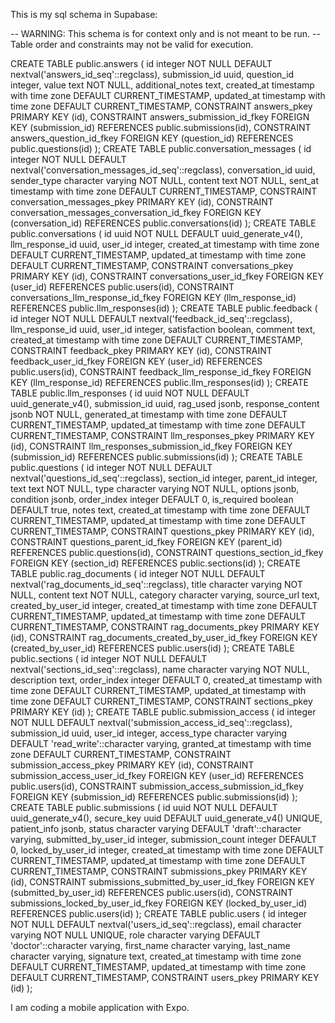 This is my sql schema in Supabase:

-- WARNING: This schema is for context only and is not meant to be run.
-- Table order and constraints may not be valid for execution.

CREATE TABLE public.answers (
  id integer NOT NULL DEFAULT nextval('answers_id_seq'::regclass),
  submission_id uuid,
  question_id integer,
  value text NOT NULL,
  additional_notes text,
  created_at timestamp with time zone DEFAULT CURRENT_TIMESTAMP,
  updated_at timestamp with time zone DEFAULT CURRENT_TIMESTAMP,
  CONSTRAINT answers_pkey PRIMARY KEY (id),
  CONSTRAINT answers_submission_id_fkey FOREIGN KEY (submission_id) REFERENCES public.submissions(id),
  CONSTRAINT answers_question_id_fkey FOREIGN KEY (question_id) REFERENCES public.questions(id)
);
CREATE TABLE public.conversation_messages (
  id integer NOT NULL DEFAULT nextval('conversation_messages_id_seq'::regclass),
  conversation_id uuid,
  sender_type character varying NOT NULL,
  content text NOT NULL,
  sent_at timestamp with time zone DEFAULT CURRENT_TIMESTAMP,
  CONSTRAINT conversation_messages_pkey PRIMARY KEY (id),
  CONSTRAINT conversation_messages_conversation_id_fkey FOREIGN KEY (conversation_id) REFERENCES public.conversations(id)
);
CREATE TABLE public.conversations (
  id uuid NOT NULL DEFAULT uuid_generate_v4(),
  llm_response_id uuid,
  user_id integer,
  created_at timestamp with time zone DEFAULT CURRENT_TIMESTAMP,
  updated_at timestamp with time zone DEFAULT CURRENT_TIMESTAMP,
  CONSTRAINT conversations_pkey PRIMARY KEY (id),
  CONSTRAINT conversations_user_id_fkey FOREIGN KEY (user_id) REFERENCES public.users(id),
  CONSTRAINT conversations_llm_response_id_fkey FOREIGN KEY (llm_response_id) REFERENCES public.llm_responses(id)
);
CREATE TABLE public.feedback (
  id integer NOT NULL DEFAULT nextval('feedback_id_seq'::regclass),
  llm_response_id uuid,
  user_id integer,
  satisfaction boolean,
  comment text,
  created_at timestamp with time zone DEFAULT CURRENT_TIMESTAMP,
  CONSTRAINT feedback_pkey PRIMARY KEY (id),
  CONSTRAINT feedback_user_id_fkey FOREIGN KEY (user_id) REFERENCES public.users(id),
  CONSTRAINT feedback_llm_response_id_fkey FOREIGN KEY (llm_response_id) REFERENCES public.llm_responses(id)
);
CREATE TABLE public.llm_responses (
  id uuid NOT NULL DEFAULT uuid_generate_v4(),
  submission_id uuid,
  rag_used jsonb,
  response_content jsonb NOT NULL,
  generated_at timestamp with time zone DEFAULT CURRENT_TIMESTAMP,
  updated_at timestamp with time zone DEFAULT CURRENT_TIMESTAMP,
  CONSTRAINT llm_responses_pkey PRIMARY KEY (id),
  CONSTRAINT llm_responses_submission_id_fkey FOREIGN KEY (submission_id) REFERENCES public.submissions(id)
);
CREATE TABLE public.questions (
  id integer NOT NULL DEFAULT nextval('questions_id_seq'::regclass),
  section_id integer,
  parent_id integer,
  text text NOT NULL,
  type character varying NOT NULL,
  options jsonb,
  condition jsonb,
  order_index integer DEFAULT 0,
  is_required boolean DEFAULT true,
  notes text,
  created_at timestamp with time zone DEFAULT CURRENT_TIMESTAMP,
  updated_at timestamp with time zone DEFAULT CURRENT_TIMESTAMP,
  CONSTRAINT questions_pkey PRIMARY KEY (id),
  CONSTRAINT questions_parent_id_fkey FOREIGN KEY (parent_id) REFERENCES public.questions(id),
  CONSTRAINT questions_section_id_fkey FOREIGN KEY (section_id) REFERENCES public.sections(id)
);
CREATE TABLE public.rag_documents (
  id integer NOT NULL DEFAULT nextval('rag_documents_id_seq'::regclass),
  title character varying NOT NULL,
  content text NOT NULL,
  category character varying,
  source_url text,
  created_by_user_id integer,
  created_at timestamp with time zone DEFAULT CURRENT_TIMESTAMP,
  updated_at timestamp with time zone DEFAULT CURRENT_TIMESTAMP,
  CONSTRAINT rag_documents_pkey PRIMARY KEY (id),
  CONSTRAINT rag_documents_created_by_user_id_fkey FOREIGN KEY (created_by_user_id) REFERENCES public.users(id)
);
CREATE TABLE public.sections (
  id integer NOT NULL DEFAULT nextval('sections_id_seq'::regclass),
  name character varying NOT NULL,
  description text,
  order_index integer DEFAULT 0,
  created_at timestamp with time zone DEFAULT CURRENT_TIMESTAMP,
  updated_at timestamp with time zone DEFAULT CURRENT_TIMESTAMP,
  CONSTRAINT sections_pkey PRIMARY KEY (id)
);
CREATE TABLE public.submission_access (
  id integer NOT NULL DEFAULT nextval('submission_access_id_seq'::regclass),
  submission_id uuid,
  user_id integer,
  access_type character varying DEFAULT 'read_write'::character varying,
  granted_at timestamp with time zone DEFAULT CURRENT_TIMESTAMP,
  CONSTRAINT submission_access_pkey PRIMARY KEY (id),
  CONSTRAINT submission_access_user_id_fkey FOREIGN KEY (user_id) REFERENCES public.users(id),
  CONSTRAINT submission_access_submission_id_fkey FOREIGN KEY (submission_id) REFERENCES public.submissions(id)
);
CREATE TABLE public.submissions (
  id uuid NOT NULL DEFAULT uuid_generate_v4(),
  secure_key uuid DEFAULT uuid_generate_v4() UNIQUE,
  patient_info jsonb,
  status character varying DEFAULT 'draft'::character varying,
  submitted_by_user_id integer,
  submission_count integer DEFAULT 0,
  locked_by_user_id integer,
  created_at timestamp with time zone DEFAULT CURRENT_TIMESTAMP,
  updated_at timestamp with time zone DEFAULT CURRENT_TIMESTAMP,
  CONSTRAINT submissions_pkey PRIMARY KEY (id),
  CONSTRAINT submissions_submitted_by_user_id_fkey FOREIGN KEY (submitted_by_user_id) REFERENCES public.users(id),
  CONSTRAINT submissions_locked_by_user_id_fkey FOREIGN KEY (locked_by_user_id) REFERENCES public.users(id)
);
CREATE TABLE public.users (
  id integer NOT NULL DEFAULT nextval('users_id_seq'::regclass),
  email character varying NOT NULL UNIQUE,
  role character varying DEFAULT 'doctor'::character varying,
  first_name character varying,
  last_name character varying,
  signature text,
  created_at timestamp with time zone DEFAULT CURRENT_TIMESTAMP,
  updated_at timestamp with time zone DEFAULT CURRENT_TIMESTAMP,
  CONSTRAINT users_pkey PRIMARY KEY (id)
);

I am coding a mobile application with Expo.